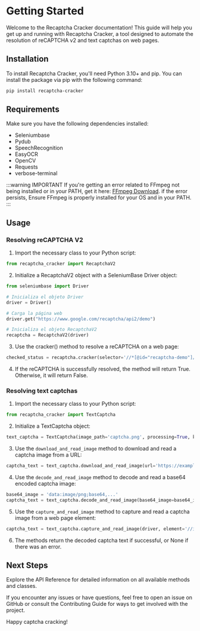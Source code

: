 # Getting Started

Welcome to the Recaptcha Cracker documentation! This guide will help you get up and running with Recaptcha Cracker, a tool designed to automate the resolution of reCAPTCHA v2 and text captchas on web pages.

## Installation

To install Recaptcha Cracker, you'll need Python 3.10+ and pip. You can install the package via pip with the following command:

```bash
pip install recaptcha-cracker
```

## Requirements

Make sure you have the following dependencies installed:

- Seleniumbase
- Pydub
- SpeechRecognition
- EasyOCR
- OpenCV
- Requests
- verbose-terminal

:::warning IMPORTANT
If you're getting an error related to FFmpeg not being installed or in your PATH, get it here: [FFmpeg Download](https://ffmpeg.org/download.html).
if the error persists, Ensure FFmpeg is properly installed for your OS and in your PATH.
:::

## Usage

### Resolving reCAPTCHA V2

1. Import the necessary class to your Python script:

```python
from recaptcha_cracker import RecaptchaV2
```

2. Initialize a RecaptchaV2 object with a SeleniumBase Driver object:

```python
from seleniumbase import Driver

# Inicializa el objeto Driver
driver = Driver()

# Carga la página web
driver.get("https://www.google.com/recaptcha/api2/demo")

# Inicializa el objeto RecaptchaV2
recaptcha = RecaptchaV2(driver)

```

3. Use the cracker() method to resolve a reCAPTCHA on a web page:

```python
checked_status = recaptcha.cracker(selector='//*[@id="recaptcha-demo"]/div/div/iframe')
```

4. If the reCAPTCHA is successfully resolved, the method will return True. Otherwise, it will return False.

### Resolving text captchas

1. Import the necessary class to your Python script:

```python
from recaptcha_cracker import TextCaptcha
```

2. Initialize a TextCaptcha object:

```python
text_captcha = TextCaptcha(image_path='captcha.png', processing=True, kernel=(2, 2), verbose=True)
```

3. Use the `download_and_read_image` method to download and read a captcha image from a URL:

```python
captcha_text = text_captcha.download_and_read_image(url='https://example.com/captcha.png')
```

4. Use the `decode_and_read_image` method to decode and read a base64 encoded captcha image:

```python
base64_image = 'data:image/png;base64,...'
captcha_text = text_captcha.decode_and_read_image(base64_image=base64_image)
```

5. Use the `capture_and_read_image` method to capture and read a captcha image from a web page element:

```python
captcha_text = text_captcha.capture_and_read_image(driver, element='//img[@id="captcha_image"]')
```

6. The methods return the decoded captcha text if successful, or None if there was an error.

## Next Steps

Explore the API Reference for detailed information on all available methods and classes.

If you encounter any issues or have questions, feel free to open an issue on GitHub or consult the Contributing Guide for ways to get involved with the project.

Happy captcha cracking!
